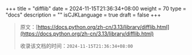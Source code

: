 +++
title = "difflib"
date = 2024-11-15T21:36:34+08:00
weight = 70
type = "docs"
description = ""
isCJKLanguage = true
draft = false
+++

> 原文：[https://docs.python.org/zh-cn/3.13/library/difflib.html](https://docs.python.org/zh-cn/3.13/library/difflib.html)
>
> 收录该文档的时间：`2024-11-15T21:36:34+08:00`

